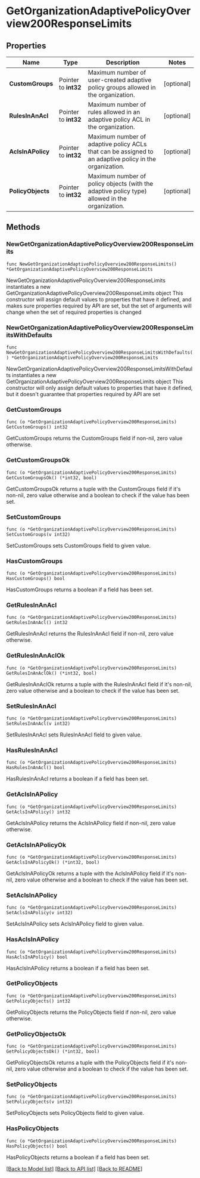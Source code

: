 # GetOrganizationAdaptivePolicyOverview200ResponseLimits

## Properties

Name | Type | Description | Notes
------------ | ------------- | ------------- | -------------
**CustomGroups** | Pointer to **int32** | Maximum number of user-created adaptive policy groups allowed in the organization. | [optional] 
**RulesInAnAcl** | Pointer to **int32** | Maximum number of rules allowed in an adaptive policy ACL in the organization. | [optional] 
**AclsInAPolicy** | Pointer to **int32** | Maximum number of adaptive policy ACLs that can be assigned to an adaptive policy in the organization. | [optional] 
**PolicyObjects** | Pointer to **int32** | Maximum number of policy objects (with the adaptive policy type) allowed in the organization. | [optional] 

## Methods

### NewGetOrganizationAdaptivePolicyOverview200ResponseLimits

`func NewGetOrganizationAdaptivePolicyOverview200ResponseLimits() *GetOrganizationAdaptivePolicyOverview200ResponseLimits`

NewGetOrganizationAdaptivePolicyOverview200ResponseLimits instantiates a new GetOrganizationAdaptivePolicyOverview200ResponseLimits object
This constructor will assign default values to properties that have it defined,
and makes sure properties required by API are set, but the set of arguments
will change when the set of required properties is changed

### NewGetOrganizationAdaptivePolicyOverview200ResponseLimitsWithDefaults

`func NewGetOrganizationAdaptivePolicyOverview200ResponseLimitsWithDefaults() *GetOrganizationAdaptivePolicyOverview200ResponseLimits`

NewGetOrganizationAdaptivePolicyOverview200ResponseLimitsWithDefaults instantiates a new GetOrganizationAdaptivePolicyOverview200ResponseLimits object
This constructor will only assign default values to properties that have it defined,
but it doesn't guarantee that properties required by API are set

### GetCustomGroups

`func (o *GetOrganizationAdaptivePolicyOverview200ResponseLimits) GetCustomGroups() int32`

GetCustomGroups returns the CustomGroups field if non-nil, zero value otherwise.

### GetCustomGroupsOk

`func (o *GetOrganizationAdaptivePolicyOverview200ResponseLimits) GetCustomGroupsOk() (*int32, bool)`

GetCustomGroupsOk returns a tuple with the CustomGroups field if it's non-nil, zero value otherwise
and a boolean to check if the value has been set.

### SetCustomGroups

`func (o *GetOrganizationAdaptivePolicyOverview200ResponseLimits) SetCustomGroups(v int32)`

SetCustomGroups sets CustomGroups field to given value.

### HasCustomGroups

`func (o *GetOrganizationAdaptivePolicyOverview200ResponseLimits) HasCustomGroups() bool`

HasCustomGroups returns a boolean if a field has been set.

### GetRulesInAnAcl

`func (o *GetOrganizationAdaptivePolicyOverview200ResponseLimits) GetRulesInAnAcl() int32`

GetRulesInAnAcl returns the RulesInAnAcl field if non-nil, zero value otherwise.

### GetRulesInAnAclOk

`func (o *GetOrganizationAdaptivePolicyOverview200ResponseLimits) GetRulesInAnAclOk() (*int32, bool)`

GetRulesInAnAclOk returns a tuple with the RulesInAnAcl field if it's non-nil, zero value otherwise
and a boolean to check if the value has been set.

### SetRulesInAnAcl

`func (o *GetOrganizationAdaptivePolicyOverview200ResponseLimits) SetRulesInAnAcl(v int32)`

SetRulesInAnAcl sets RulesInAnAcl field to given value.

### HasRulesInAnAcl

`func (o *GetOrganizationAdaptivePolicyOverview200ResponseLimits) HasRulesInAnAcl() bool`

HasRulesInAnAcl returns a boolean if a field has been set.

### GetAclsInAPolicy

`func (o *GetOrganizationAdaptivePolicyOverview200ResponseLimits) GetAclsInAPolicy() int32`

GetAclsInAPolicy returns the AclsInAPolicy field if non-nil, zero value otherwise.

### GetAclsInAPolicyOk

`func (o *GetOrganizationAdaptivePolicyOverview200ResponseLimits) GetAclsInAPolicyOk() (*int32, bool)`

GetAclsInAPolicyOk returns a tuple with the AclsInAPolicy field if it's non-nil, zero value otherwise
and a boolean to check if the value has been set.

### SetAclsInAPolicy

`func (o *GetOrganizationAdaptivePolicyOverview200ResponseLimits) SetAclsInAPolicy(v int32)`

SetAclsInAPolicy sets AclsInAPolicy field to given value.

### HasAclsInAPolicy

`func (o *GetOrganizationAdaptivePolicyOverview200ResponseLimits) HasAclsInAPolicy() bool`

HasAclsInAPolicy returns a boolean if a field has been set.

### GetPolicyObjects

`func (o *GetOrganizationAdaptivePolicyOverview200ResponseLimits) GetPolicyObjects() int32`

GetPolicyObjects returns the PolicyObjects field if non-nil, zero value otherwise.

### GetPolicyObjectsOk

`func (o *GetOrganizationAdaptivePolicyOverview200ResponseLimits) GetPolicyObjectsOk() (*int32, bool)`

GetPolicyObjectsOk returns a tuple with the PolicyObjects field if it's non-nil, zero value otherwise
and a boolean to check if the value has been set.

### SetPolicyObjects

`func (o *GetOrganizationAdaptivePolicyOverview200ResponseLimits) SetPolicyObjects(v int32)`

SetPolicyObjects sets PolicyObjects field to given value.

### HasPolicyObjects

`func (o *GetOrganizationAdaptivePolicyOverview200ResponseLimits) HasPolicyObjects() bool`

HasPolicyObjects returns a boolean if a field has been set.


[[Back to Model list]](../README.md#documentation-for-models) [[Back to API list]](../README.md#documentation-for-api-endpoints) [[Back to README]](../README.md)


